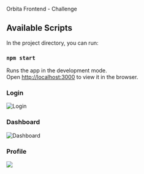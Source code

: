 Orbita Frontend - Challenge

## Available Scripts

In the project directory, you can run:

### `npm start`

Runs the app in the development mode.<br>
Open [http://localhost:3000](http://localhost:3000) to view it in the browser.

### Login

![Login](https://github.com/lucasmassi/orbita-frontend/blob/master/src/assets/images/print/login.PNG)

### Dashboard

![Dashboard](https://github.com/lucasmassi/orbita-frontend/blob/master/src/assets/images/print/dashboard.PNG)

### Profile

![](https://github.com/lucasmassi/orbita-frontend/blob/master/src/assets/images/print/profile.PNG)
